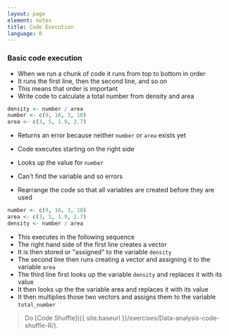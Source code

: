 ```yaml
---
layout: page
element: notes
title: Code Execution
language: R
---
```


### Basic code execution

* When we run a chunk of code it runs from top to bottom in order
* It runs the first line, then the second line, and so on
* This means that order is important
* Write code to calculate a total number from density and area

```r
density <- number / area
number <- c(9, 16, 3, 10)
area <- c(3, 5, 1.9, 2.7)
```

* Returns an error because neither `number` or `area` exists yet
* Code executes starting on the right side
* Looks up the value for `number `
* Can't find the variable and so errors

* Rearrange the code so that all variables are created before they are used

```r
number <- c(9, 16, 3, 10)
area <- c(3, 5, 1.9, 2.7)
density <- number / area
```

* This executes in the following sequence
* The right hand side of the first line creates a vector
* It is then stored or "assigned" to the variable `density`
* The second line then runs creating a vector and assigning it to the variable `area`
* The third line first looks up the variable `density` and replaces it with its value
* It then looks up the the variable area and replaces it with its value
* It then multiplies those two vectors and assigns them to the variable `total_number` 
> Do [Code Shuffle]({{ site.baseurl }}/exercises/Data-analysis-code-shuffle-R/).
